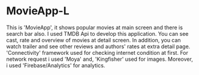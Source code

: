 # MovieApp-L
This is 'MovieApp', it shows popular movies at main screen and there is search bar also. I used TMDB Api to develop this application. You can see cast, rate and overview of movies at detail screen. In addition, you can watch trailer and see other reviews and authors' rates at extra detail page. 'Connectivity' framework used for checking internet condition at first. For network request i used 'Moya' and, 'Kingfisher' used for images. Moreover, i used 'Firebase/Analytics' for analytics.
